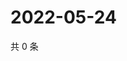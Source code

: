 # 2022-05-24

共 0 条

<!-- BEGIN WEIBO -->
<!-- 最后更新时间 Tue May 24 2022 17:17:40 GMT+0800 (China Standard Time) -->

<!-- END WEIBO -->
